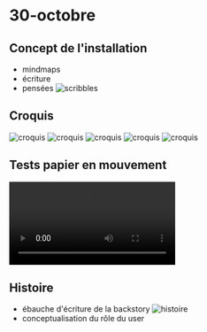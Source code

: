 # 30-octobre

## Concept de l'installation
- mindmaps 
- écriture
- pensées ![scribbles](/IMG_8563.jpg)

## Croquis
![croquis](/IMG_8555.jpg)
![croquis](/IMG_8557.jpg)
![croquis](/IMG_8559.jpg)
![croquis](/IMG_8562.jpg)
![croquis](/IMG_8564.jpg)


## Tests papier en mouvement
![vidéo premiers tests](/video-usage-.mov)

## Histoire
- ébauche d'écriture de la backstory
![histoire](/histoire.jpg)
- conceptualisation du rôle du user